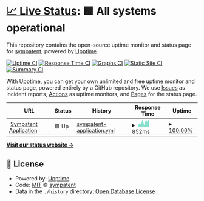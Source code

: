 # [📈 Live Status](https://status.sympatent.com): <!--live status--> **🟩 All systems operational**

This repository contains the open-source uptime monitor and status page for [sympatent](https://status.sympatent.com), powered by [Upptime](https://github.com/upptime/upptime).

[![Uptime CI](https://github.com/sympatent/status/workflows/Uptime%20CI/badge.svg)](https://github.com/sympatent/status/actions?query=workflow%3A%22Uptime+CI%22)
[![Response Time CI](https://github.com/sympatent/status/workflows/Response%20Time%20CI/badge.svg)](https://github.com/sympatent/status/actions?query=workflow%3A%22Response+Time+CI%22)
[![Graphs CI](https://github.com/sympatent/status/workflows/Graphs%20CI/badge.svg)](https://github.com/sympatent/status/actions?query=workflow%3A%22Graphs+CI%22)
[![Static Site CI](https://github.com/sympatent/status/workflows/Static%20Site%20CI/badge.svg)](https://github.com/sympatent/status/actions?query=workflow%3A%22Static+Site+CI%22)
[![Summary CI](https://github.com/sympatent/status/workflows/Summary%20CI/badge.svg)](https://github.com/sympatent/status/actions?query=workflow%3A%22Summary+CI%22)

With [Upptime](https://upptime.js.org), you can get your own unlimited and free uptime monitor and status page, powered entirely by a GitHub repository. We use [Issues](https://github.com/sympatent/status/issues) as incident reports, [Actions](https://github.com/sympatent/status/actions) as uptime monitors, and [Pages](https://status.sympatent.com) for the status page.

<!--start: status pages-->
<!-- This summary is generated by Upptime (https://github.com/upptime/upptime) -->
<!-- Do not edit this manually, your changes will be overwritten -->
<!-- prettier-ignore -->
| URL | Status | History | Response Time | Uptime |
| --- | ------ | ------- | ------------- | ------ |
| <img alt="" src="https://icons.duckduckgo.com/ip3/app.sympatent.com.ico" height="13"> [Sympatent Application](https://app.sympatent.com/) | 🟩 Up | [sympatent-application.yml](https://github.com/sympatent/status/commits/HEAD/history/sympatent-application.yml) | <details><summary><img alt="Response time graph" src="./graphs/sympatent-application/response-time-week.png" height="20"> 852ms</summary><br><a href="https://status.sympatent.com/history/sympatent-application"><img alt="Response time 941" src="https://img.shields.io/endpoint?url=https%3A%2F%2Fraw.githubusercontent.com%2Fsympatent%2Fstatus%2FHEAD%2Fapi%2Fsympatent-application%2Fresponse-time.json"></a><br><a href="https://status.sympatent.com/history/sympatent-application"><img alt="24-hour response time 1001" src="https://img.shields.io/endpoint?url=https%3A%2F%2Fraw.githubusercontent.com%2Fsympatent%2Fstatus%2FHEAD%2Fapi%2Fsympatent-application%2Fresponse-time-day.json"></a><br><a href="https://status.sympatent.com/history/sympatent-application"><img alt="7-day response time 852" src="https://img.shields.io/endpoint?url=https%3A%2F%2Fraw.githubusercontent.com%2Fsympatent%2Fstatus%2FHEAD%2Fapi%2Fsympatent-application%2Fresponse-time-week.json"></a><br><a href="https://status.sympatent.com/history/sympatent-application"><img alt="30-day response time 955" src="https://img.shields.io/endpoint?url=https%3A%2F%2Fraw.githubusercontent.com%2Fsympatent%2Fstatus%2FHEAD%2Fapi%2Fsympatent-application%2Fresponse-time-month.json"></a><br><a href="https://status.sympatent.com/history/sympatent-application"><img alt="1-year response time 966" src="https://img.shields.io/endpoint?url=https%3A%2F%2Fraw.githubusercontent.com%2Fsympatent%2Fstatus%2FHEAD%2Fapi%2Fsympatent-application%2Fresponse-time-year.json"></a></details> | <details><summary><a href="https://status.sympatent.com/history/sympatent-application">100.00%</a></summary><a href="https://status.sympatent.com/history/sympatent-application"><img alt="All-time uptime 99.94%" src="https://img.shields.io/endpoint?url=https%3A%2F%2Fraw.githubusercontent.com%2Fsympatent%2Fstatus%2FHEAD%2Fapi%2Fsympatent-application%2Fuptime.json"></a><br><a href="https://status.sympatent.com/history/sympatent-application"><img alt="24-hour uptime 100.00%" src="https://img.shields.io/endpoint?url=https%3A%2F%2Fraw.githubusercontent.com%2Fsympatent%2Fstatus%2FHEAD%2Fapi%2Fsympatent-application%2Fuptime-day.json"></a><br><a href="https://status.sympatent.com/history/sympatent-application"><img alt="7-day uptime 100.00%" src="https://img.shields.io/endpoint?url=https%3A%2F%2Fraw.githubusercontent.com%2Fsympatent%2Fstatus%2FHEAD%2Fapi%2Fsympatent-application%2Fuptime-week.json"></a><br><a href="https://status.sympatent.com/history/sympatent-application"><img alt="30-day uptime 99.87%" src="https://img.shields.io/endpoint?url=https%3A%2F%2Fraw.githubusercontent.com%2Fsympatent%2Fstatus%2FHEAD%2Fapi%2Fsympatent-application%2Fuptime-month.json"></a><br><a href="https://status.sympatent.com/history/sympatent-application"><img alt="1-year uptime 99.90%" src="https://img.shields.io/endpoint?url=https%3A%2F%2Fraw.githubusercontent.com%2Fsympatent%2Fstatus%2FHEAD%2Fapi%2Fsympatent-application%2Fuptime-year.json"></a></details>

<!--end: status pages-->

[**Visit our status website →**](https://status.sympatent.com)

## 📄 License

- Powered by: [Upptime](https://github.com/upptime/upptime)
- Code: [MIT](./LICENSE) © [sympatent](https://status.sympatent.com)
- Data in the `./history` directory: [Open Database License](https://opendatacommons.org/licenses/odbl/1-0/)
